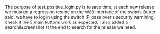 The purpose of test_positive_login.py is to save time, at each new release we must do a regression testing on the WEB interface of the switch. Better said, we have to log in using the switch IP, pass over a security warnining, check if the 5 main buttons work as expected.
I also added a search&screenshot at the end to search for the release we need.
